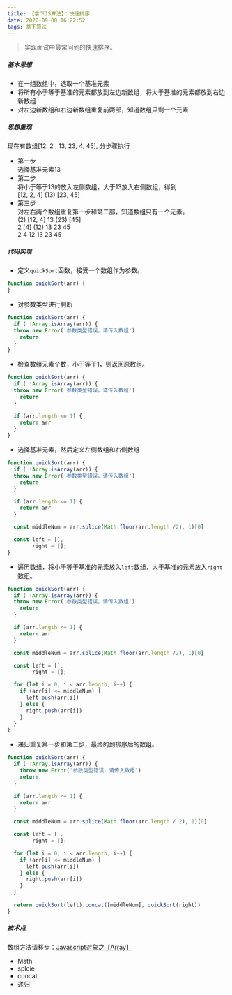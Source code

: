 ```yaml
---
title: 【拿下JS算法】：快速排序
date: 2020-09-08 16:22:52
tags: 拿下算法
---
```


> 实现面试中最常问到的快速排序。

##### 基本思想   
- 在一组数组中，选取一个基准元素
- 将所有小于等于基准的元素都放到左边新数组，将大于基准的元素都放到右边新数组
- 对左边新数组和右边新数组重复前两部，知道数组只剩一个元素

##### 思想重现   
现在有数组[12, 2 , 13, 23, 4, 45], 分步骤执行   
- 第一步   
选择基准元素13   
- 第二步   
将小于等于13的放入左侧数组，大于13放入右侧数组，得到   
[12, 2, 4] (13) [23, 45]   
- 第三步   
对左右两个数组重复第一步和第二部，知道数组只有一个元素。   
(2) [12, 4] 13 (23) [45]   
2 [4] (12) 13 23 45   
2 4 12 13 23 45   

##### 代码实现   
- 定义`quickSort`函数，接受一个数组作为参数。   
```javascript
function quickSort(arr) {
}
```
- 对参数类型进行判断   
```javascript
function quickSort(arr) {
  if ( !Array.isArray(arr)) {
  throw new Error('参数类型错误，请传入数组')
    return
  }
}
```
- 检查数组元素个数，小于等于1，则返回原数组。   
```javascript
function quickSort(arr) {
  if ( !Array.isArray(arr)) {
  throw new Error('参数类型错误，请传入数组')
    return
  }

  if (arr.length <= 1) {
    return arr
  }
}
```

- 选择基准元素，然后定义左侧数组和右侧数组   
```javascript
function quickSort(arr) {
  if ( !Array.isArray(arr)) {
  throw new Error('参数类型错误，请传入数组')
    return
  }

  if (arr.length <= 1) {
    return arr
  }

  const middleNum = arr.splice(Math.floor(arr.length /2), 1)[0]

  const left = [],
        right = [];
}
```

- 遍历数组，将小于等于基准的元素放入`left`数组，大于基准的元素放入`right`数组。   
```javascript
function quickSort(arr) {
  if ( !Array.isArray(arr)) {
  throw new Error('参数类型错误，请传入数组')
    return
  }

  if (arr.length <= 1) {
    return arr
  }

  const middleNum = arr.splice(Math.floor(arr.length /2), 1)[0]

  const left = [],
        right = [];

  for (let i = 0; i < arr.length; i++) {
    if (arr[i] <= middleNum) {
      left.push(arr[i])
    } else {
      right.push(arr[i])
    }
  }
}
```

- 递归重复第一步和第二步，最终的到排序后的数组。   
```javascript
function quickSort(arr) {
  if ( !Array.isArray(arr)) {
    throw new Error('参数类型错误，请传入数组')
    return
  }

  if (arr.length <= 1) {
    return arr
  }

  const middleNum = arr.splice(Math.floor(arr.length / 2), 1)[0]

  const left = [],
        right = [];

  for (let i = 0; i < arr.length; i++) {
    if (arr[i] <= middleNum) {
      left.push(arr[i])
    } else {
      right.push(arr[i])
    }
  }

  return quickSort(left).concat([middleNum], quickSort(right))
}
```

##### 技术点   
数组方法请移步：[Javascript对象之【Array】](https://zhuanlan.zhihu.com/p/165482743)   
- Math   
- splcie   
- concat   
- 递归   